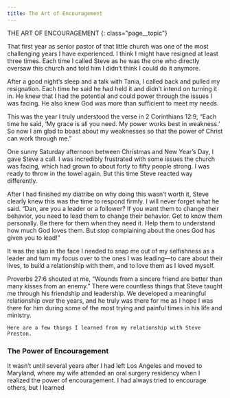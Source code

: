 ```yaml
---
title: The Art of Encouragement
---
```


THE ART OF ENCOURAGEMENT
{: class="page__topic"}

That first year as senior pastor of that little church was one of the most
challenging years I have experienced. I think I might have resigned at least three
times. Each time I called Steve as he was the one who directly oversaw this church
and told him I didn’t think I could do it anymore.

After a good night’s sleep and a talk with Tania, I called back and pulled my
resignation. Each time he said he had held it and didn’t intend on turning it in. He
knew that I had the potential and could power through the issues I was facing. He
also knew God was more than sufficient to meet my needs.

This was the year I truly understood the verse in 2 Corinthians 12:9, “Each
time he said, ‘My grace is all you need. My power works best in weakness.’ So now
I am glad to boast about my weaknesses so that the power of Christ can work
through me.”

One sunny Saturday afternoon between Christmas and New Year’s Day, I
gave Steve a call. I was incredibly frustrated with some issues the church was
facing, which had grown to about forty to fifty people strong. I was ready to
throw in the towel again. But this time Steve reacted way differently.

After I had finished my diatribe on why doing this wasn’t worth it, Steve
clearly knew this was the time to respond firmly. I will never forget what he said.
“Dan, are you a leader or a follower? If you want them to change their behavior,
you need to lead them to change their behavior. Get to know them personally. Be
there for them when they need it. Help them to understand how much God loves
them. But _stop_ complaining about the ones God has given you to lead!”

It was the slap in the face I needed to snap me out of my selfishness as a
leader and turn my focus over to the ones I was leading—to care about their lives,
to build a relationship with them, and to love them as I loved myself.

Proverbs 27:6 shouted at me,
“Wounds from a sincere friend are better than many kisses from an enemy.”
There were countless things that Steve taught me through his friendship
and leadership. We developed a meaningful relationship over the years, and he
truly was there for me as I hope I was there for him during some of the most
trying and painful times in his life and ministry.

```
Here are a few things I learned from my relationship with Steve Preston.
```
### The Power of Encouragement

It wasn’t until several years after I had left Los Angeles and moved to
Maryland, where my wife attended an oral surgery residency when I realized the
power of encouragement. I had always tried to encourage others, but I learned
